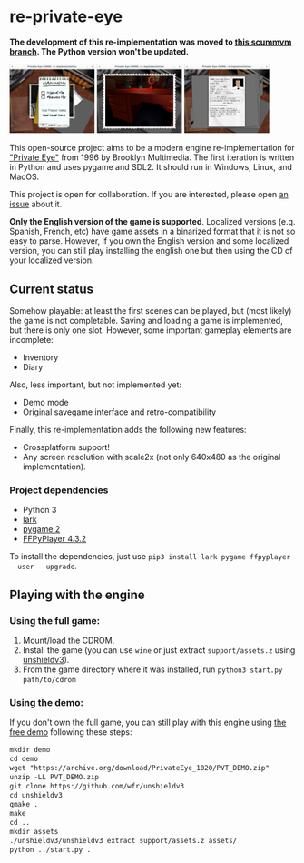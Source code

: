 # re-private-eye

**The development of this re-implementation was moved to [this scummvm branch](https://github.com/neuromancer/scummvm/tree/private). The Python version won't be updated.**

<a href="https://raw.githubusercontent.com/neuromancer/re-private-eye/main/screen-1.png"><img src="https://raw.githubusercontent.com/neuromancer/re-private-eye/main/screen-1.png" width="150"/></a> <a href="https://raw.githubusercontent.com/neuromancer/re-private-eye/main/screen-2.png"><img src="https://raw.githubusercontent.com/neuromancer/re-private-eye/main/screen-2.png" width="150"/></a> <a href="https://raw.githubusercontent.com/neuromancer/re-private-eye/main/screen-3.png"><img src="https://raw.githubusercontent.com/neuromancer/re-private-eye/main/screen-3.png" width="150"/></a>

This open-source project aims to be a modern engine re-implementation for ["Private Eye"](https://www.mobygames.com/game/private-eye) from 1996 by Brooklyn Multimedia. The first iteration is written in Python and uses pygame and SDL2. It should run in Windows, Linux, and MacOS.

This project is open for collaboration. If you are interested, please open [an issue](https://github.com/neuromancer/re-private-eye/issues) about it.

**Only the English version of the game is supported**. Localized versions (e.g. Spanish, French, etc) have game assets in a binarized format that it is not so easy to parse. However, if you own the English version and some localized version, you can still play installing the english one but then using the CD of your localized version. 

## Current status

Somehow playable: at least the first scenes can be played, but (most likely) the game is not completable. Saving and loading a game is implemented, but there is only one slot. However, some important gameplay elements are incomplete:

* Inventory
* Diary

Also, less important, but not implemented yet:

* Demo mode
* Original savegame interface and retro-compatibility

Finally, this re-implementation adds the following new features:

* Crossplatform support! 
* Any screen resolution with scale2x (not only 640x480 as the original implementation).

### Project dependencies
- Python 3
- [lark](https://github.com/lark-parser/lark)
- [pygame 2](https://www.pygame.org)
- [FFPyPlayer 4.3.2](https://matham.github.io/ffpyplayer/)

To install the dependencies, just use `pip3 install lark pygame ffpyplayer --user --upgrade`.

## Playing with the engine

### Using the full game:

1. Mount/load the CDROM. 
2. Install the game (you can use `wine` or just extract `support/assets.z` using [unshieldv3](https://github.com/wfr/unshieldv3)).
3. From the game directory where it was installed, run `python3 start.py path/to/cdrom`

### Using the demo:

If you don't own the full game, you can still play with this engine using [the free demo](https://archive.org/details/PrivateEye_1020) following these steps:

```
mkdir demo
cd demo
wget "https://archive.org/download/PrivateEye_1020/PVT_DEMO.zip"
unzip -LL PVT_DEMO.zip
git clone https://github.com/wfr/unshieldv3
cd unshieldv3
qmake .
make
cd ..
mkdir assets
./unshieldv3/unshieldv3 extract support/assets.z assets/
python ../start.py .
```
